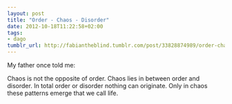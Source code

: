 ```yaml
---
layout: post
title: "Order - Chaos - Disorder"
date: 2012-10-18T11:22:58+02:00
tags:
- dago
tumblr_url: http://fabiantheblind.tumblr.com/post/33828874989/order-chaos-disorder
---
```

My father once told me:


  Chaos is not the opposite of order. Chaos lies in between order and disorder. In total order or disorder nothing can originate. Only in chaos these patterns emerge that we call life.

